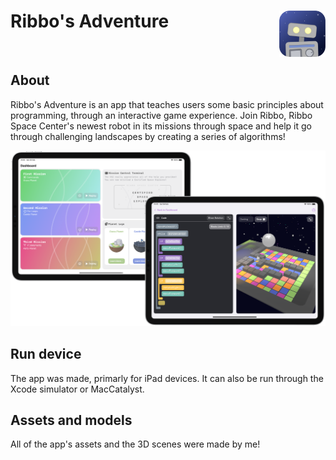 <h1> Ribbo's Adventure
  <img align="right" src="Resources/app-icon.png" width=74px>
</h1>

<br/>

<!-- <p align="center">
  <img align="center" src="Resources/swift-challenge-winner-light.png#gh-light-mode-only" width=275px>
  <img align="center" src="Resources/swift-challenge-winner-dark.png#gh-dark-mode-only" width=275px>
</p> -->

## About
Ribbo's Adventure is an app that teaches users some basic principles about programming, through an interactive game experience. Join Ribbo, Ribbo Space Center's newest robot in its missions through space and help it go through challenging landscapes by creating a series of algorithms!

![](Resources/app-preview.png)

## Run device
The app was made, primarly for iPad devices. It can also be run through the Xcode simulator or MacCatalyst.

## Assets and models
All of the app's assets and the 3D scenes were made by me!
